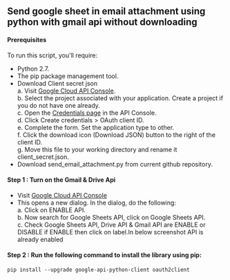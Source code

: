 ## Send google sheet in email attachment using python with gmail api without downloading

#### Prerequisites
To run this script, you'll require:
 - Python 2.7.
 - The pip package management tool.
 - Download Client secret json <br>
   a. Visit [Google Cloud API Console](https://console.cloud.google.com).<br>
   b. Select the project associated with your application. Create a project if you do not have one already.<br>
   c. Open the [Credentials page](https://console.developers.google.com/apis/credentials) in the API Console.<br>
   d. Click Create credentials > OAuth client ID.<br>
   e. Complete the form. Set the application type to other.<br>
   f. Click the download icon (Download JSON) button to the right of the client ID.<br>
   g. Move this file to your working directory and rename it client_secret.json.<br>
 - Download send_email_attachment.py from current github repository.
  
#### Step 1 : Turn on the Gmail & Drive Api
 - Visit [Google Cloud API Console](https://console.cloud.google.com)
 - This opens a new dialog. In the dialog, do the following:<br>
    a. Click on ENABLE API.<br>
    b. Now search for Google Sheets API, click on Google Sheets API.<br>
    c. Check Google Sheets API, Drive API & Gmail API are ENABLE or DISABLE if ENABLE then click on label.In below screenshot API is already enabled<br>
    
#### Step 2 : Run the following command to install the library using pip:
`pip install --upgrade google-api-python-client oauth2client`

